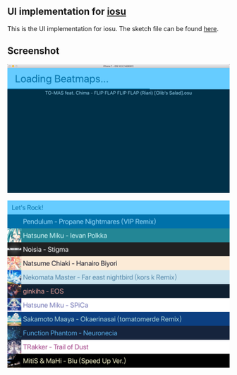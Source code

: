 ## UI implementation for [iosu](https://github.com/imxieyi/iosu)
This is the UI implementation for iosu. The sketch file can be found [here](https://github.com/imxieyi/iosu/blob/master/assets/ui_design.sketch).

## Screenshot
![](screenshots/loading.png)

![](screenshots/list.png)
